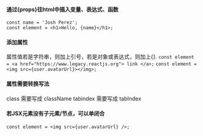 #### 通过{props}往html中插入变量、表达式、函数
```
const name = 'Josh Perez';
const element = <h1>Hello, {name}</h1>;
```
#### 添加属性
属性值若是字符串，则加上引号，若是对象或表达式，则加上{}.
` const element = <a href="https://www.legacy.reactjs.org"> link </a>; `
` const element = <img src={user.avatarUrl}></img>; `

#### 属性需要转换写法
class 需要写成 className
tabindex 需要写成 tabIndex

#### 若JSX元素没有子元素/节点，可以单闭合
` const element = <img src={user.avatarUrl} />; `